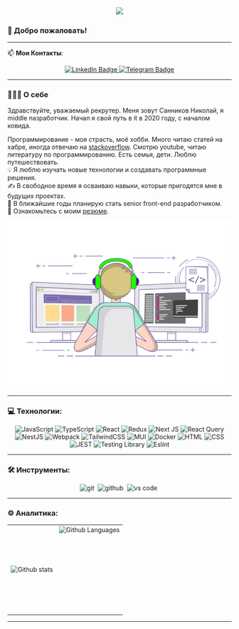 <div align="center">
  <img src="https://i.ibb.co/KF6Rp0v/Nick-s-Git-Party.png"/>
</div>

### 👋 Добро пожаловать!
---
📫 **Мои Контакты**:
<div id="badges" align="center">
  <a href="https://www.linkedin.com/in/nick-sannikov88/">
    <img src="https://img.shields.io/badge/LinkedIn-blue?style=for-the-badge&logo=linkedin&logoColor=white" alt="LinkedIn Badge"/>
  </a>
  <a href="https://t.me/nick_sann88">
      <img src="https://img.shields.io/badge/Telegram-blue?style=for-the-badge&logo=telegram&logoColor=white" alt="Telegram Badge"/>
  </a>
</div>

---

### 👨🏻‍💻 О себе
  
Здравствуйте, уважаемый рекрутер. Меня зовут Санников Николай, я middle пазработчик. Начал я свой путь в it в 2020 году, с началом ковида.


Программирование - моя страсть, моё хобби. Много читаю статей на хабре, иногда отвечаю на [stackoverflow](https://stackoverflow.com/users/15042195/nikolai). Смотрю youtube, читаю литературу по программированию.
Есть семья, дети. Люблю путешествовать.<br>
💡 Я люблю изучать новые технологии и создавать программные решения.<br>
✍️ В свободное время я осваиваю навыки, которые пригодятся мне в будущих проектах.<br>
💬 В ближайшие годы планирую стать senior front-end разработчиком.<br>
📄 Ознакомьтесь с моим [резюме](https://drive.google.com/file/d/1Tq0Ne7Vh8QmdLdPlXOJsem0mRtc3jLQA/view?usp=sharing).

<img alt="coding" src="./assets/coding.gif" align="center"/>

---

### 💻 Технологии:
<div align="center">

![JavaScript](https://img.shields.io/badge/JavaScript-F7DF1E?style=for-the-badge&logo=javascript&logoColor=black)
![TypeScript](https://img.shields.io/badge/TypeSctipt-316192?style=for-the-badge&logo=typescript&logoColor=white)
![React](https://img.shields.io/badge/react-%2320232a.svg?style=for-the-badge&logo=react&logoColor=%2361DAFB)
![Redux](https://img.shields.io/badge/redux-%23593d88.svg?style=for-the-badge&logo=redux&logoColor=white)
![Next JS](https://img.shields.io/badge/Next-black?style=for-the-badge&logo=next.js&logoColor=white)
![React Query](https://img.shields.io/badge/react_query-grey?style=for-the-badge&logo=react-query&logoColor=red)
![NestJS](https://img.shields.io/badge/nestjs-%23E0234E.svg?style=for-the-badge&logo=nestjs&logoColor=white)
![Webpack](https://img.shields.io/badge/webpack-%238DD6F9.svg?style=for-the-badge&logo=webpack&logoColor=black)
![TailwindCSS](https://img.shields.io/badge/tailwindcss-%2338B2AC.svg?style=for-the-badge&logo=tailwind-css&logoColor=white)
![MUI](https://img.shields.io/badge/MUI-%230081CB.svg?style=for-the-badge&logo=mui&logoColor=white)
![Docker](https://img.shields.io/badge/Docker-316192?style=for-the-badge&logo=docker&logoColor=white)
![HTML](https://img.shields.io/badge/HTML5-E34F26?style=for-the-badge&logo=html5&logoColor=white)
![CSS](https://img.shields.io/badge/CSS3-1572B6?style=for-the-badge&logo=css3&logoColor=white)
![JEST](https://img.shields.io/badge/Jest-323330?style=for-the-badge&logo=Jest&logoColor=white)
![Testing Library](https://img.shields.io/badge/testing%20library-323330?style=for-the-badge&logo=testing-library&logoColor=red)
![Eslint](https://img.shields.io/badge/eslint-3A33D1?style=for-the-badge&logo=eslint&logoColor=white)

</div>

---

### 🛠 Инструменты:
<div align="center">
  <img alt="git" src="https://img.shields.io/badge/git-F05033.svg?&style=for-the-badge&logo=git&logoColor=fff" />&nbsp;
  <img alt="github" src="https://img.shields.io/badge/github-000.svg?&style=for-the-badge&logo=github&logoColor=fff" />&nbsp;
  <img alt="vs code" src="https://img.shields.io/badge/vs code-007ACC.svg?&style=for-the-badge&logo=visual-studio-code&logoColor=fff" />&nbsp;
</div>

---

### ⚙️ Аналитика:
<div align="center">
  <table>
    <tr>
      <td>
        <img align="left" src="https://github-readme-streak-stats.herokuapp.com/?user=belirofon&theme=algolia" alt="Github stats" />
      </td>
      <td>
        <img height="195px" align="right" alt="Github Languages" src="https://github-readme-stats-eight-theta.vercel.app/api/top-langs/?username=belirofon&theme=algolia&layout=compact" />
      </td>
    </tr>
  </table>
</div>

---



